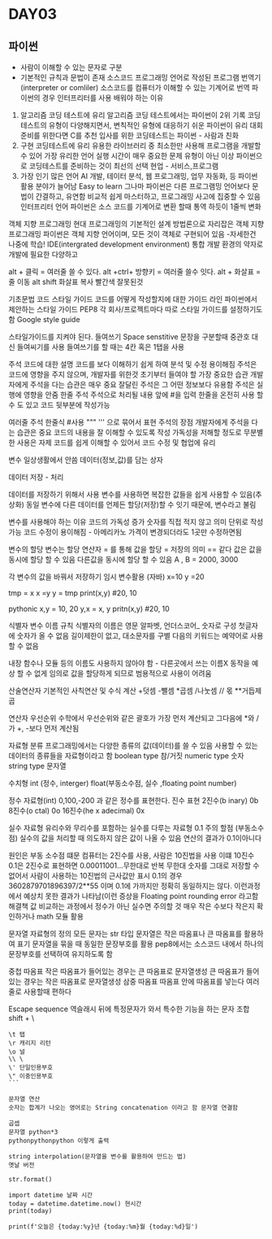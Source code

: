 # DAY03
## 파이썬
- 사람이 이해할 수 있는 문자로 구분
- 기본적인 규칙과 문법이 존재
  소스코드 
  프로그래밍 언어로 작성된 프로그램
  번역기(interpreter or comliler)
  소스코드를 컴퓨터가 이해할 수 있는 기계어로 번역
  파이썬의 경우 인터프리터를 사용
  배워야 하는 이유 

1. 알고리즘 코딩 테스트에 유리
   알고리즘 코딩 테스트에서는 파이썬이 2위 기록
   코딩 테스트의 유형이 다양해지면서, 변칙적인 유형에 대응하기 쉬운 파이썬이 유리
   대회 준비를 위한다면 C를 추천 입사를 위한 코딩테스트는 파이썬 - 사람과 친화 
2. 구현 코딩테스트에 유리
   유용한 라이브러리 중 최소한만 사용해 프로그램을 개발할 수 있어 가장 유리한 언어
   실행 시간이 매우 중요한 문제 유형이 아닌 이상 파이썬으로 코딩테스트를 준비하는 것이 최선의 선택
   현업 - 서비스,프로그램
3. 가장 인기 많은 언어
   AI 개발, 테이터 분석, 웹 프로그래밍, 업무 자동화, 등 파이썬 활용 분야가 늘어남
   Easy to learn 그나마 
   파이썬은 다른 프로그램밍 언어보다 문법이 간결하고, 유연함
   비교적 쉽게 마스터하고, 프로그래밍 사고에 집중할 수 있음
   인터프리터 언어 
   파이썬은 소스 코드를 기계어로 변환 할때 통역 하듯이 1줄씩 변화

객체 지향 프로그래밍
현대 프로그래밍의 기본적인 설계 방법론으로 자리잡은 객체 지향 프로그래밍
파이썬은 객체 지향 언어이며, 모든 것이 객체로 구현되어 있음
-자세한건 나중에 학습!
IDE(intergrated development environment)
통합 개발 환경의 약자로 개발에 필요한 다양하고 

alt + 클릭 = 여러줄 쓸 수 있다.
alt +ctrl+ 방향키 = 여러줄 쓸수 잇다.
alt + 화살표 = 줄 이동
alt shift 화살표 복사
빨간색 잘못된것


기초문법
코드 스타일 가이드
코드를 어떻게 작성할지에 대한 가이드 라인
파이썬에서 제안하는 스타일 가이드 
PEP8
각 회사/프로젝트마다 따로 스타일 가이드를 설정하기도 함
 Google style guide

스타일가이드를 지켜야 된다.
들여쓰기
Space senstitive
문장을 구분할때 중관호 대신 들여씨기를 사용
들여쓰기를 할 때는 4칸 혹은 1탭을 사용

주석
코드에 대한 설명
코드를 보다 이해하기 쉽게 하여 분석 및 수정 용이해짐
주석은 코드에 영향을 주지 않으며, 개발자를 위한것
초기부터 들여야 할 가장 중요한 습관
개발자에게 주석을 다는 습관은 매우 중요
잘달린 주석은 그 어떤 정보보다 유용함
주석은 실행에 영향을 안줌
한줄 주석
주석으로 처리될 내용 앞에 #을 입력
한줄을 온전히 사용 할 수 도 있고 코드 뒷부분에 작성가능

여러줄 주석 
한줄식 #사용
""" ''' 으로 묶어서 표현
주석의 장점
개발자에게 주석을 다는 습관은 중요
코드의 내용을 잘 이해할 수 있도록 작성
가독성을 저해할 정도로 무분별한 사용은 자제
코드를 쉽게 이해할 수 있어서 코드 수정 및 협업에 유리

변수 
일상생활에서 안씀
데이터(정보,값)를 담는 상자

데이터 저장 - 처리 

데이터를 저장하기 위해서 사용
변수를 사용하면 복잡한 값들을 쉽게 사용할 수 있음(추상화)
동일 변수에 다른 데이터를 언제든 할당(저장)할 수 잇기 때문에, 변수라고 불림

변수를 사용해야 하는 이유
코드의 가독성 증가 
숫자를 직접 적지 않고 의미 단위로 작성 가능
코드 수정이 용이해짐 - 아메리카노 가격이 변경되더라도 1곳만 수정하면됨

변수의 할당
변수는 할당 연산자 = 를 통해 값을 할당 = 저장의 의미 == 같다
값은 값을 동시에 할당 할 수 있음
다른값을 동시에 할당 할 수 있음 A , B = 2000, 3000

각 변수의 값을 바꿔서 저장하기 
임시 변수활용 (자바)
x=10 y =20

tmp = x
x =y
y = tmp
print(x,y) #20, 10

pythonic
x,y = 10, 20
y,x = x, y
pritn(x,y) #20, 10

식별자 
변수 이름 규칙
식별자의 이름은 영문 알파벳, 언더스코어_ 숫자로 구성
첫글자에 숫자가 올 수 없음
길이제한이 없고, 대소문자를 구별
다음의 키워드는 예약어로 사용할 수 없음

내장 함수나 모듈 등의 이름도 사용하지 않아야 함 - 다른곳에서 쓰는 이름X
동작을 예상 할 수 없게 임의로 값을 할당하게 되므로 범용적으로 사용이 어려움

산술연산자 기본적인 사칙연산 및 수식 계산
+덧셈
-뺄셈
*곱셈
/나눗셈
// 몫
**거듭제곱

연산자 우선순위
수학에서 우선순위와 같은 
괄호가 가장 먼저 계산되고 그다음에 *와 /가 +, -보다 먼저 계산됨

자료형 분류 
프로그래밍에서는 다양한 종류의 값(데이터)를 쓸 수 있음
사용할 수 있는 데이터의 종류들을 자료형이라고 함 
boolean type 참/거짓
numeric type 숫자
string type 문자열

수치형 
int (정수, interger)
float(부동소수점, 실수 ,floating point number)

정수 자료형(int)
0,100,-200 과 같은 정수를 표현한다.
진수 표현
2진수(b inary) 0b
8진수(o ctal) 0o
16진수(he x adecimal) 0x

실수 자료형 
유리수와 무리수를 포함하는 실수를 다루는 자료형
0.1
주의 할점 (부동소수점)
실수의 값을 처리할 때 의도하지 않은 값이 나올 수 있음
연산의 결과가 0.1이아니다

원인은 부동 소수점 떄문
컴퓨터는 2진수를 사용, 사람은 10진법을 사용
이떄 10진수 0.1은 2진수로 표현하면 0.00011001...무한대로 반복
무한대 숫자를 그대로 저장할 수 없어서 사람이 사용하는 10진법의 근사값만 표시
0.1의 경우 3602879701896397/2**55 이며 0.1에 가까지만 정확히 동일하지는 않다.
이런과정에서 예상치 못한 결과가 나타남(이런 증상을 Floating point rounding error 라고함 
해결책
값 비교하는 과정에서 정수가 아닌 실수면 주의할 것
매우 작은 수보다 작은지 확인하거나 math 모듈 활용

문자열 자료형의 정의
모든 문자는 str 타입
문자열은 작은 따옴표나 큰 따옴표를 활용하여 표기
문자열을 묶을 때 동일한 문장부호를 활용
pep8에서는 소스코드 내에서 하나의 문장부호를 선택하여 유지하도록 함

중첩 따옴표
작은 따옴표가 들어있는 경우는 큰 따옴표로 문자열생성
큰 따옴표가 들어있는 경우는 작은 따옴표로 문자열생성
삼중 따옴표
따옴표 안에 따옴표를 넣는다 여러줄로 사용할때 편하다

Escape sequence
역슬래시 뒤에 특정문자가 와서 특수한 기능을 하는 문자 조합 shift + \

````\n 줄바꿈
\t 탭
\r 캐리지 리턴
\o 널
\\ \  
\' 단일인용부호
\" 이중인용부호
```

문자열 연산 
숫자는 합계가 나오는 영어로는 String concatenation 이라고 함 문자열 연결함

곱셉 
문자열 python*3
pythonpythonpython 이렇게 출력

string interpolation(문자열을 변수를 활용하여 만드는 법)
옛날 버전

str.format()

import datetime 날짜 시간
today = datetime.datetime.now() 현시간
print(today)

print(f'오늘은 {today:%y}년 {today:%m}월 {today:%d}일')
````

